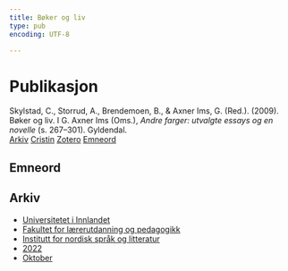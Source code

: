 ```yaml
---
title: Bøker og liv
type: pub
encoding: UTF-8

---
```

<h1>Publikasjon</h1>
<article id="csl-bib-container-AYIUDJQF" class="csl-bib-container">
  <div class="csl-bib-body"> <div class="csl-entry">Skylstad, C., Storrud, A., Brendemoen, B., &#38; Axner Ims, G. (Red.). (2009). Bøker og liv. I G. Axner Ims (Oms.), <i>Andre farger: utvalgte essays og en novelle</i> (s. 267–301). Gyldendal.</div> </div>
  <div class="csl-bib-buttons">
    <a href="#taxonomy-article-AYIUDJQF" alt="archive" class="csl-bib-button">Arkiv</a>
    <a href="https://app.cristin.no/results/show.jsf?id=2066257" alt="Cristin" class="csl-bib-button">Cristin</a>
    <a href="http://zotero.org/groups/5881554/items/AYIUDJQF" alt="Zotero" class="csl-bib-button">Zotero</a>
    <a href="#keywords-article-AYIUDJQF" alt="keywords" class="csl-bib-button">Emneord</a>
  </div>
  <div id="csl-bib-meta-container-AYIUDJQF"></div>
</article>
<div id="csl-bib-meta-AYIUDJQF" class="csl-bib-meta">
  <article id="keywords-article-AYIUDJQF" class="keywords-article">
    <h1>Emneord</h1>
    
  </article>
  <article id="taxonomy-article-AYIUDJQF" class="taxonomy-article">
    <h1>Arkiv</h1>
    <ul>
      <li><a href="{{< params subfolder >}}nn/archive/?key=3DCRN523">Universitetet i Innlandet</a></li>
      <li><a href="{{< params subfolder >}}nn/archive/?key=WYNZA47F">Fakultet for lærerutdanning og pedagogikk</a></li>
      <li><a href="{{< params subfolder >}}nn/archive/?key=T9U6ILTU">Institutt for nordisk språk og litteratur</a></li>
      <li><a href="{{< params subfolder >}}nn/archive/?key=8BZA2YRV">2022</a></li>
      <li><a href="{{< params subfolder >}}nn/archive/?key=NG3SMAXR">Oktober</a></li>
    </ul>
  </article>
</div>
